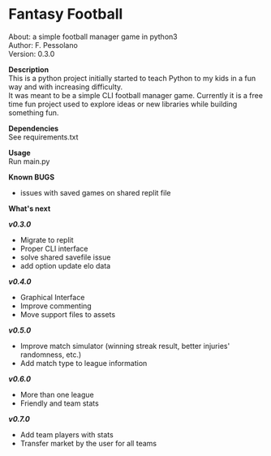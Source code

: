 # Fantasy Football  
About:      a simple football manager game in python3  
Author:     F. Pessolano  
Version:    0.3.0


**Description**  
This is a python project initially started to teach Python to my kids in a fun way and with increasing difficulty.  
It was meant to be a simple CLI football manager game. Currently it is a free time fun project used to explore ideas or new libraries while building something fun.     

**Dependencies**  
See requirements.txt  

**Usage**  
Run main.py

**Known BUGS**  
 - issues with saved games on shared replit file  

**What's next**

***v0.3.0***
 - Migrate to replit    
 - Proper CLI interface  
 - solve shared savefile issue
 - add option update elo data  

***v0.4.0***
 - Graphical Interface  
 - Improve commenting  
 - Move support files to assets  

***v0.5.0***
 - Improve match simulator (winning streak result, better injuries' randomness, etc.)  
 - Add match type to league information  

***v0.6.0***
 - More than one league  
 - Friendly and team stats  

***v0.7.0***
 - Add team players with stats  
 - Transfer market by the user for all teams  





